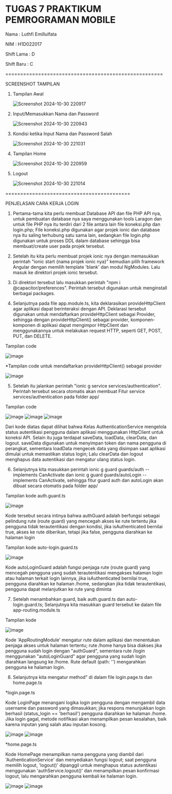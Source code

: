 TUGAS 7 PRAKTIKUM PEMROGRAMAN MOBILE
===================================


Nama  : Luthfi Emillulfata

NIM   : H1D022017

Shift Lama  : D

Shift Baru  : C

=====================================================

SCREENSHOT TAMPILAN

1. Tampilan Awal
   
   ![Screenshot 2024-10-30 220917](https://github.com/user-attachments/assets/c538ef95-cae4-4d0f-a8ea-d0184654c004)


2. Input/Memasukkan Nama dan Password

   ![Screenshot 2024-10-30 220943](https://github.com/user-attachments/assets/dbbaa6e6-46f0-4800-93b7-bb7563275393)


3. Kondisi ketika Input Nama dan Password Salah

   ![Screenshot 2024-10-30 221031](https://github.com/user-attachments/assets/99bf684e-e4f9-498c-8a66-8ea962c15554)


4. Tampilan Home

   ![Screenshot 2024-10-30 220959](https://github.com/user-attachments/assets/090ebd80-e42c-46db-afa2-720cb0186463)


5. Logout

   ![Screenshot 2024-10-30 221014](https://github.com/user-attachments/assets/d4b61568-fa1b-48a0-a2dd-fedaa287ff03)

==========================================

PENJELASAN CARA KERJA LOGIN

1. Pertama-tama kita perlu membuat Database API dan file PHP API nya, untuk pembuatan database nya saya menggunakan tools Laragon dan untuk file PHP nya itu terdiri dari 2 file antara lain file koneksi.php dan login.php; File koneksi.php digunakan agar projek ionic dan database nya itu saling terhubung satu sama lain, sedangkan file login.php digunakan untuk proses DDL dalam database sehingga bisa membuat/create user pada projek tersebut.

2. Setelah itu kita perlu membuat projek ionic nya dengan memasukkan perintah "ionic start {nama projek ionic nya}" kemudian pilih framework Angular dengan memilih template 'blank' dan modul NgModules. Lalu masuk ke direktori projek ionic tersebut.

3. Di direktori tersebut lalu masukkan perintah "npm i @capacitor/preferences". Perintah tersebut digunakan untuk menginstall berbagai packages.

4. Selanjutnya pada file app.module.ts, kita deklarasikan provideHttpClient agar aplikasi dapat berinteraksi dengan API. Deklarasi tersebut digunakan untuk mendaftarkan provideHttpClient sebagai Provider, sehingga dengan provideHttpClient() sebagai provider, komponen-komponen di aplikasi dapat mengimpor HttpClient dan menggunakannya untuk melakukan request HTTP, seperti GET, POST, PUT, dan DELETE.

Tampilan code

![image](https://github.com/user-attachments/assets/ce2d6d6f-faa6-4b89-b38e-1dc0550c7f3d)

*Tampilan code untuk mendaftarkan provideHttpClient() sebagai provider

![image](https://github.com/user-attachments/assets/4d5792a1-e6fb-476d-bcd5-3b230d265cc3)


5. Setelah itu jalankan perintah "ionic g service services/authentication". Perintah tersebut secara otomatis akan membuat Fitur service services/authentication pada folder app/

Tampilan code

![image](https://github.com/user-attachments/assets/6c663a06-4b13-4f62-bbc3-6f56492fc249)
![image](https://github.com/user-attachments/assets/a6ae2ec2-46b8-4336-a7fb-6db2b59e66d2)
![image](https://github.com/user-attachments/assets/ca7431bd-a3cf-4525-8a6c-fe53ba54f158)

Dari kode diatas dapat dilihat bahwa Kelas AuthenticationService mengelola status autentikasi pengguna dalam aplikasi menggunakan HttpClient untuk koneksi API. Selain itu juga terdapat saveData, loadData, clearData, dan logout. saveData digunakan untuk menyimpan token dan nama pengguna di perangkat, sementara loadData mengecek data yang disimpan saat aplikasi dimulai untuk memastikan status login; Lalu clearData dan logout menghapus data autentikasi dan mengatur ulang status login.


6. Selanjutnya kita masukkan perintah ionic g guard guards/auth --implements CanActivate dan ionic g guard guards/autoLogin --implements CanActivate, sehingga fitur guard auth dan autoLogin akan dibuat secara otomatis pada folder app/

Tampilan kode auth.guard.ts

![image](https://github.com/user-attachments/assets/7602af2a-9db7-42ba-b5d8-4694ac56d46c)

Kode tersebut secara intinya bahwa authGuard adalah berfungsi sebagai pelindung rute (route guard) yang mencegah akses ke rute tertentu jika pengguna tidak terautentikasi dengan kondisi, jika isAuthenticated bernilai true, akses ke rute diberikan, tetapi jika false, pengguna diarahkan ke halaman login

Tampilan kode auto-login.guard.ts

![image](https://github.com/user-attachments/assets/a9efe3a2-5a65-4cf7-9d1c-7696795544ca)

Kode autoLoginGuard adalah fungsi penjaga rute (route guard) yang mencegah pengguna yang sudah terautentikasi mengakses halaman login atau halaman terkait login lainnya, jika isAuthenticated bernilai true, pengguna diarahkan ke halaman /home, sedangkan jika tidak terautentikasi, pengguna dapat melanjutkan ke rute yang diminta

7. Setelah menambahkan guard, baik auth.guard.ts dan auto-login.guard.ts; Selanjutnya kita masukkan guard tersebut ke dalam file app-routing.module.ts

Tampilan kode

![image](https://github.com/user-attachments/assets/13e5d3a5-de88-402a-8dff-62c197f85e0e)

Kode 'AppRoutingModule' mengatur rute dalam aplikasi dan menentukan penjaga akses untuk halaman tertentu; rute /home hanya bisa diakses jika pengguna sudah login dengan "authGuard", sementara rute /login menggunakan "autoLoginGuard" agar pengguna yang sudah login diarahkan langsung ke /home. Rute default (path: '') mengarahkan pengguna ke halaman login.

8. Selanjutnya kita mengatur method" di dalam file login.page.ts dan home.page.ts

*login.page.ts

Kode LoginPage menangani logika login pengguna dengan mengambil data username dan password yang dimasukkan; jika respons menunjukkan login berhasil (status_login == 'berhasil') pengguna diarahkan ke halaman /home. Jika login gagal, metode notifikasi akan menampilkan pesan kesalahan, baik karena inputan yang salah atau inputan kosong.

![image](https://github.com/user-attachments/assets/6933f046-046f-4e06-8706-d0c2070b7d8b)
![image](https://github.com/user-attachments/assets/0b4c22fd-8766-475a-8ad1-b3f9bca5a710)

*home.page.ts

Kode HomePage menampilkan nama pengguna yang diambil dari 'AuthenticationService' dan menyediakan fungsi logout; saat pengguna memilih logout, 'logout()' dipanggil untuk menghapus status autentikasi menggunakan 'authService.logout()' dan menampilkan pesan konfirmasi logout, lalu mengarahkan pengguna kembali ke halaman login.

![image](https://github.com/user-attachments/assets/42189ba9-1c7f-4abe-84ed-e93f6ca24e06)
![image](https://github.com/user-attachments/assets/b0d14496-384b-4d7c-bec2-b0bd09bc0e31)


